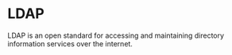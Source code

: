 # LDAP

LDAP is an open standard for accessing and maintaining directory information services over the internet. 
